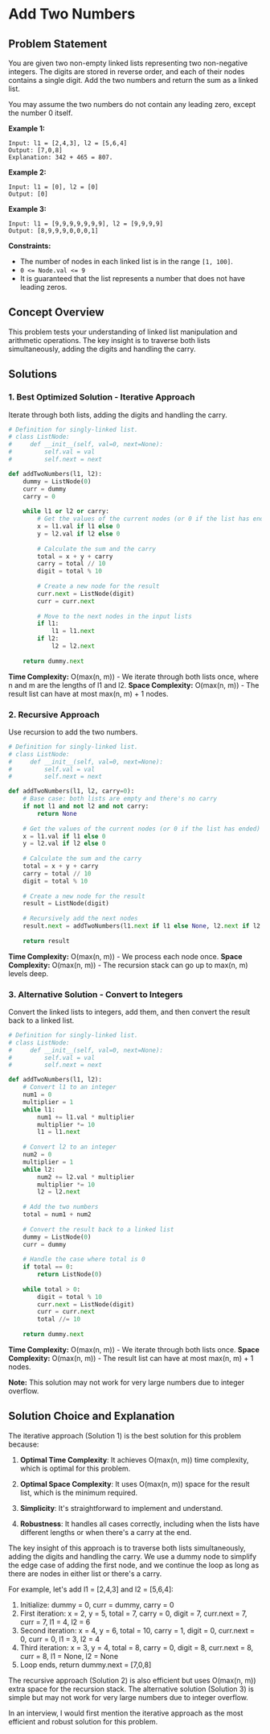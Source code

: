 # Add Two Numbers

## Problem Statement

You are given two non-empty linked lists representing two non-negative integers. The digits are stored in reverse order, and each of their nodes contains a single digit. Add the two numbers and return the sum as a linked list.

You may assume the two numbers do not contain any leading zero, except the number 0 itself.

**Example 1:**
```
Input: l1 = [2,4,3], l2 = [5,6,4]
Output: [7,0,8]
Explanation: 342 + 465 = 807.
```

**Example 2:**
```
Input: l1 = [0], l2 = [0]
Output: [0]
```

**Example 3:**
```
Input: l1 = [9,9,9,9,9,9,9], l2 = [9,9,9,9]
Output: [8,9,9,9,0,0,0,1]
```

**Constraints:**
- The number of nodes in each linked list is in the range `[1, 100]`.
- `0 <= Node.val <= 9`
- It is guaranteed that the list represents a number that does not have leading zeros.

## Concept Overview

This problem tests your understanding of linked list manipulation and arithmetic operations. The key insight is to traverse both lists simultaneously, adding the digits and handling the carry.

## Solutions

### 1. Best Optimized Solution - Iterative Approach

Iterate through both lists, adding the digits and handling the carry.

```python
# Definition for singly-linked list.
# class ListNode:
#     def __init__(self, val=0, next=None):
#         self.val = val
#         self.next = next

def addTwoNumbers(l1, l2):
    dummy = ListNode(0)
    curr = dummy
    carry = 0
    
    while l1 or l2 or carry:
        # Get the values of the current nodes (or 0 if the list has ended)
        x = l1.val if l1 else 0
        y = l2.val if l2 else 0
        
        # Calculate the sum and the carry
        total = x + y + carry
        carry = total // 10
        digit = total % 10
        
        # Create a new node for the result
        curr.next = ListNode(digit)
        curr = curr.next
        
        # Move to the next nodes in the input lists
        if l1:
            l1 = l1.next
        if l2:
            l2 = l2.next
    
    return dummy.next
```

**Time Complexity:** O(max(n, m)) - We iterate through both lists once, where n and m are the lengths of l1 and l2.
**Space Complexity:** O(max(n, m)) - The result list can have at most max(n, m) + 1 nodes.

### 2. Recursive Approach

Use recursion to add the two numbers.

```python
# Definition for singly-linked list.
# class ListNode:
#     def __init__(self, val=0, next=None):
#         self.val = val
#         self.next = next

def addTwoNumbers(l1, l2, carry=0):
    # Base case: both lists are empty and there's no carry
    if not l1 and not l2 and not carry:
        return None
    
    # Get the values of the current nodes (or 0 if the list has ended)
    x = l1.val if l1 else 0
    y = l2.val if l2 else 0
    
    # Calculate the sum and the carry
    total = x + y + carry
    carry = total // 10
    digit = total % 10
    
    # Create a new node for the result
    result = ListNode(digit)
    
    # Recursively add the next nodes
    result.next = addTwoNumbers(l1.next if l1 else None, l2.next if l2 else None, carry)
    
    return result
```

**Time Complexity:** O(max(n, m)) - We process each node once.
**Space Complexity:** O(max(n, m)) - The recursion stack can go up to max(n, m) levels deep.

### 3. Alternative Solution - Convert to Integers

Convert the linked lists to integers, add them, and then convert the result back to a linked list.

```python
# Definition for singly-linked list.
# class ListNode:
#     def __init__(self, val=0, next=None):
#         self.val = val
#         self.next = next

def addTwoNumbers(l1, l2):
    # Convert l1 to an integer
    num1 = 0
    multiplier = 1
    while l1:
        num1 += l1.val * multiplier
        multiplier *= 10
        l1 = l1.next
    
    # Convert l2 to an integer
    num2 = 0
    multiplier = 1
    while l2:
        num2 += l2.val * multiplier
        multiplier *= 10
        l2 = l2.next
    
    # Add the two numbers
    total = num1 + num2
    
    # Convert the result back to a linked list
    dummy = ListNode(0)
    curr = dummy
    
    # Handle the case where total is 0
    if total == 0:
        return ListNode(0)
    
    while total > 0:
        digit = total % 10
        curr.next = ListNode(digit)
        curr = curr.next
        total //= 10
    
    return dummy.next
```

**Time Complexity:** O(max(n, m)) - We iterate through both lists once.
**Space Complexity:** O(max(n, m)) - The result list can have at most max(n, m) + 1 nodes.

**Note:** This solution may not work for very large numbers due to integer overflow.

## Solution Choice and Explanation

The iterative approach (Solution 1) is the best solution for this problem because:

1. **Optimal Time Complexity**: It achieves O(max(n, m)) time complexity, which is optimal for this problem.

2. **Optimal Space Complexity**: It uses O(max(n, m)) space for the result list, which is the minimum required.

3. **Simplicity**: It's straightforward to implement and understand.

4. **Robustness**: It handles all cases correctly, including when the lists have different lengths or when there's a carry at the end.

The key insight of this approach is to traverse both lists simultaneously, adding the digits and handling the carry. We use a dummy node to simplify the edge case of adding the first node, and we continue the loop as long as there are nodes in either list or there's a carry.

For example, let's add l1 = [2,4,3] and l2 = [5,6,4]:
1. Initialize: dummy = 0, curr = dummy, carry = 0
2. First iteration: x = 2, y = 5, total = 7, carry = 0, digit = 7, curr.next = 7, curr = 7, l1 = 4, l2 = 6
3. Second iteration: x = 4, y = 6, total = 10, carry = 1, digit = 0, curr.next = 0, curr = 0, l1 = 3, l2 = 4
4. Third iteration: x = 3, y = 4, total = 8, carry = 0, digit = 8, curr.next = 8, curr = 8, l1 = None, l2 = None
5. Loop ends, return dummy.next = [7,0,8]

The recursive approach (Solution 2) is also efficient but uses O(max(n, m)) extra space for the recursion stack. The alternative solution (Solution 3) is simple but may not work for very large numbers due to integer overflow.

In an interview, I would first mention the iterative approach as the most efficient and robust solution for this problem.
